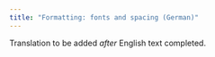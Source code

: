 ```yaml
---
title: "Formatting: fonts and spacing (German)"
---
```

Translation to be added _after_ English text completed.

